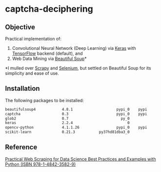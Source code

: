 # captcha-deciphering

## Objective
Practical implementation of:
1. Convolutional Neural Network (Deep Learning) via [Keras](https://keras.io/) with [TensorFlow](https://www.tensorflow.org/) backend (default), and
2. Web Data Mining via [Beautiful Soup](https://www.crummy.com/software/BeautifulSoup/)*

*I mulled over [Scrapy](https://scrapy.org/) and [Selenium](https://www.seleniumhq.org/), but settled on Beautiful Soup for its simplicity and ease of use.

## Installation
The following packages to be installed:

```bash
beautifulsoup4            4.8.1                    pypi_0    pypi
captcha                   0.3                      pypi_0    pypi
glob2                     0.7                        py_0  
keras                     2.2.4                         0  
opencv-python             4.1.1.26                 pypi_0    pypi
scikit-learn              0.21.3           py37hd81dba3_0  
```



## Reference
[Practical Web Scraping for Data Science Best Practices and Examples with Python (ISBN 978-1-4842-3582-9)](https://www.apress.com/us/book/9781484235812)
